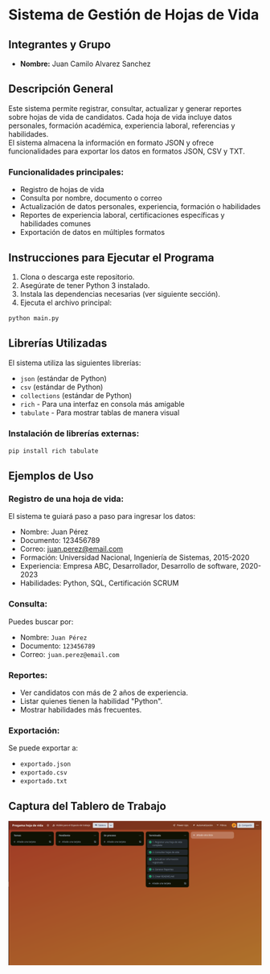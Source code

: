 # Sistema de Gestión de Hojas de Vida

## Integrantes y Grupo
- **Nombre:** Juan Camilo Alvarez Sanchez  

## Descripción General

Este sistema permite registrar, consultar, actualizar y generar reportes sobre hojas de vida de candidatos. Cada hoja de vida incluye datos personales, formación académica, experiencia laboral, referencias y habilidades.  
El sistema almacena la información en formato JSON y ofrece funcionalidades para exportar los datos en formatos JSON, CSV y TXT.

### Funcionalidades principales:
- Registro de hojas de vida
- Consulta por nombre, documento o correo
- Actualización de datos personales, experiencia, formación o habilidades
- Reportes de experiencia laboral, certificaciones específicas y habilidades comunes
- Exportación de datos en múltiples formatos

## Instrucciones para Ejecutar el Programa

1. Clona o descarga este repositorio.
2. Asegúrate de tener Python 3 instalado.
3. Instala las dependencias necesarias (ver siguiente sección).
4. Ejecuta el archivo principal:

```bash
python main.py
```

## Librerías Utilizadas

El sistema utiliza las siguientes librerías:

- `json` (estándar de Python)
- `csv` (estándar de Python)
- `collections` (estándar de Python)
- `rich` - Para una interfaz en consola más amigable
- `tabulate` - Para mostrar tablas de manera visual

### Instalación de librerías externas:

```bash
pip install rich tabulate
```

## Ejemplos de Uso

### Registro de una hoja de vida:
El sistema te guiará paso a paso para ingresar los datos:
- Nombre: Juan Pérez
- Documento: 123456789
- Correo: juan.perez@email.com
- Formación: Universidad Nacional, Ingeniería de Sistemas, 2015-2020
- Experiencia: Empresa ABC, Desarrollador, Desarrollo de software, 2020-2023
- Habilidades: Python, SQL, Certificación SCRUM

### Consulta:
Puedes buscar por:
- Nombre: `Juan Pérez`
- Documento: `123456789`
- Correo: `juan.perez@email.com`

### Reportes:
- Ver candidatos con más de 2 años de experiencia.
- Listar quienes tienen la habilidad "Python".
- Mostrar habilidades más frecuentes.

### Exportación:
Se puede exportar a:
- `exportado.json`
- `exportado.csv`
- `exportado.txt`

## Captura del Tablero de Trabajo

![Captura de Ejemplo](Tablero.png)
